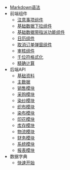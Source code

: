 * [Markdown语法](/markdown.md)
* 前端组件
  * [注意事项组件](/front-end/announcements.md)
  * [基础数据下拉组件](/front-end/basic-info.md)
  * [基础数据带指派功能组件](/front-end/basic-infodz.md)
  * [日历组件](/front-end/calendar.md)
  * [取消订单弹窗组件](/front-end/cancel-pop.md)
  * [审核组件](/front-end/check-bar.md)
  * [千位符格式化](/front-end/thousands-format.md)
  * [精确计算](/front-end/precision-calculatioin.md)
* 后端API
  * [基础资料](/back-end/basic-data.md)
  * [主数据](/back-end/main-data.md)
  * [销售模块](/back-end/sales-module.md)
  * [采购模块](/back-end/purchasing-module.md)
  * [染纱模块](/back-end/yarn-dyeing-module.md)
  * [织布模块](/back-end/weaving-module.md)
  * [染布模块](/back-end/dyeing-module.md)
  * [印花模块](/back-end/printing-module.md)
  * [库存模块](/back-end/inventory-module.md)
  * [物流模块](/back-end/logistics-module.md)
  * [财务模块](/back-end/financial-module.md)
  * [系统模块](/back-end/system-module.md)
  * [报表模块](/back-end/report-module.md)
* 数据字典
  * [快速开始](/data-base/index.md)